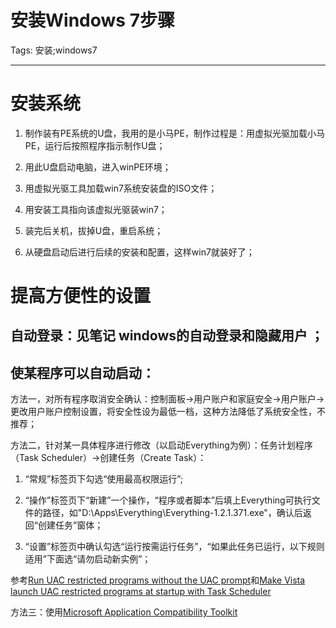# 安装Windows 7步骤
Tags: 安装;windows7

------

# 安装系统

1. 制作装有PE系统的U盘，我用的是小马PE，制作过程是：用虚拟光驱加载小马PE，运行后按照程序指示制作U盘；

1. 用此U盘启动电脑，进入winPE环境；

1. 用虚拟光驱工具加载win7系统安装盘的ISO文件；

1. 用安装工具指向该虚拟光驱装win7；

1. 装完后关机，拔掉U盘，重启系统；

1. 从硬盘启动后进行后续的安装和配置，这样win7就装好了；

# 提高方便性的设置

## 自动登录：见笔记 windows的自动登录和隐藏用户 ；

## 使某程序可以自动启动：

方法一，对所有程序取消安全确认：控制面板->用户账户和家庭安全->用户账户->更改用户账户控制设置，将安全性设为最低一档，这种方法降低了系统安全性，不推荐；

方法二，针对某一具体程序进行修改（以启动Everything为例）：任务计划程序（Task Scheduler）->创建任务（Create Task）：

1. “常规”标签页下勾选“使用最高权限运行”;

1. “操作”标签页下“新建”一个操作，“程序或者脚本”后填上Everything可执行文件的路径，如"D:\Apps\Everything\Everything-1.2.1.371.exe"，确认后返回“创建任务”窗体；

1. “设置”标签页中确认勾选“运行按需运行任务”，“如果此任务已运行，以下规则适用”下面选“请勿启动新实例”；

参考[Run UAC restricted programs without the UAC prompt]( http://www.techrepublic.com/blog/window-on-windows/run-uac-restricted-programs-without-the-uac-prompt/730 )和[Make Vista launch UAC restricted programs at startup with Task Scheduler]( http://www.techrepublic.com/blog/window-on-windows/make-vista-launch-uac-restricted-programs-at-startup-with-task-scheduler/616 )

方法三：使用[Microsoft Application Compatibility Toolkit]( http://www.microsoft.com/en-us/download/details.aspx?displaylang=en&id=7352 )
